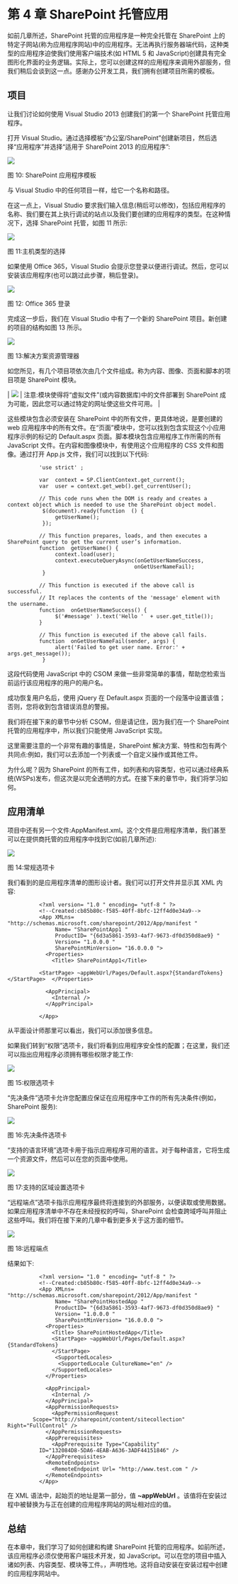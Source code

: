 # 第 4 章 SharePoint 托管应用

如前几章所述，SharePoint 托管的应用程序是一种完全托管在 SharePoint 上的特定子网站(称为应用程序网站)中的应用程序。无法再执行服务器端代码，这种类型的应用程序迫使我们使用客户端技术(如 HTML 5 和 JavaScript)创建具有完全图形化界面的业务逻辑。实际上，您可以创建这样的应用程序来调用外部服务，但我们稍后会谈到这一点。感谢办公开发工具，我们拥有创建项目所需的模板。

## 项目

让我们讨论如何使用 Visual Studio 2013 创建我们的第一个 SharePoint 托管应用程序。

打开 Visual Studio。通过选择模板“办公室/SharePoint”创建新项目，然后选择“应用程序”并选择“适用于 SharePoint 2013 的应用程序”:

![](../Images/image011.jpg)

图 10: SharePoint 应用程序模板

与 Visual Studio 中的任何项目一样，给它一个名称和路径。

在这一点上，Visual Studio 要求我们输入信息(稍后可以修改)，包括应用程序的名称、我们要在其上执行调试的站点以及我们要创建的应用程序的类型。在这种情况下，选择 SharePoint 托管，如图 11 所示:

![](../Images/image012.jpg)

图 11:主机类型的选择

如果使用 Office 365，Visual Studio 会提示您登录以便进行调试。然后，您可以安装该应用程序(也可以跳过此步骤，稍后登录)。

![](../Images/image013.png)

图 12: Office 365 登录

完成这一步后，我们在 Visual Studio 中有了一个新的 SharePoint 项目。新创建的项目的结构如图 13 所示。

![](../Images/image014.png)

图 13:解决方案资源管理器

如您所见，有几个项目项依次由几个文件组成。称为内容、图像、页面和脚本的项目项是 SharePoint 模块。

| ![](../Images/note.png) | 注意:模块使得将“虚拟文件”(或内容数据库)中的文件部署到 SharePoint 成为可能，因此您可以通过特定的网址使这些文件可用。 |

这些模块包含必须安装在 SharePoint 中的所有文件，更具体地说，是要创建的 web 应用程序中的所有文件。在“页面”模块中，您可以找到包含实现这个小应用程序示例的标记的 Default.aspx 页面。脚本模块包含应用程序工作所需的所有 JavaScript 文件。在内容和图像模块中，有使用这个应用程序的 CSS 文件和图像。通过打开 App.js 文件，我们可以找到以下代码:

```
          'use strict' ;

          var  context = SP.ClientContext.get_current();
          var  user = context.get_web().get_currentUser();

          // This code runs when the DOM is ready and creates a context object which is needed to use the SharePoint object model.
           $(document).ready(function  () {
               getUserName();
           });

          // This function prepares, loads, and then executes a SharePoint query to get the current user’s information.
          function  getUserName() {
               context.load(user);
               context.executeQueryAsync(onGetUserNameSuccess,
                                        onGetUserNameFail);
           }

          // This function is executed if the above call is successful.
          // It replaces the contents of the 'message' element with the username.
          function  onGetUserNameSuccess() {
               $('#message' ).text('Hello '  + user.get_title());
          }

          // This function is executed if the above call fails.
          function  onGetUserNameFail(sender, args) {
               alert('Failed to get user name. Error:' + args.get_message());
           }

```

这段代码使用 JavaScript 中的 CSOM 来做一些非常简单的事情，帮助您检索当前运行该应用程序的用户的用户名。

成功恢复用户名后，使用 jQuery 在 Default.aspx 页面的一个段落中设置该值；否则，您将收到包含错误消息的警报。

我们将在接下来的章节中分析 CSOM，但是请记住，因为我们在一个 SharePoint 托管的应用程序中，所以我们只能使用 JavaScript 实现。

这里需要注意的一个非常有趣的事情是，SharePoint 解决方案、特性和包有两个共同点:例如，我们可以去添加一个列表或一个自定义操作或其他工件。

为什么呢？因为 SharePoint 的所有工件，如列表和内容类型，也可以通过经典系统(WSPs)发布，但这次是以完全透明的方式。在接下来的章节中，我们将学习如何。

## 应用清单

项目中还有另一个文件:AppManifest.xml。这个文件是应用程序清单，我们甚至可以在提供商托管的应用程序中找到它(如前几章所述):

![](../Images/image016.jpg)

图 14:常规选项卡

我们看到的是应用程序清单的图形设计者。我们可以打开文件并显示其 XML 内容:

```
          <?xml version= "1.0 " encoding= "utf-8 " ?>
          <!--Created:cb85b80c-f585-40ff-8bfc-12ff4d0e34a9-->
          <App XMLns= "http://schemas.microsoft.com/sharepoint/2012/App/manifest "
               Name= "SharePointApp1 "
               ProductID= "{6d3a5861-3593-4af7-9673-df0d350d8ae9} "
               Version= "1.0.0.0 "
               SharePointMinVersion= "16.0.0.0 ">
            <Properties>
              <Title> SharePointApp1</Title>

          <StartPage> ~appWebUrl/Pages/Default.aspx?{StandardTokens}</StartPage>  </Properties>

            <AppPrincipal>
              <Internal />
            </AppPrincipal>

          </App>

```

从平面设计师那里可以看出，我们可以添加很多信息。

如果我们转到“权限”选项卡，我们将看到应用程序安全性的配置；在这里，我们还可以指出应用程序必须拥有哪些权限才能工作:

![](../Images/image017.jpg)

图 15:权限选项卡

“先决条件”选项卡允许您配置应保证在应用程序中工作的所有先决条件(例如，SharePoint 服务):

![](../Images/image018.jpg)

图 16:先决条件选项卡

“支持的语言环境”选项卡用于指示应用程序可用的语言。对于每种语言，它将生成一个资源文件，然后可以在您的页面中使用。

![](../Images/image019.jpg)

图 17:支持的区域设置选项卡

“远程端点”选项卡指示应用程序最终将连接到的外部服务，以便读取或使用数据。如果应用程序清单中不存在未经授权的呼叫，SharePoint 会检查跨域呼叫并阻止这些呼叫。我们将在接下来的几章中看到更多关于这方面的细节。

![](../Images/image020.jpg)

图 18:远程端点

结果如下:

```
          <?xml version= "1.0 " encoding= "utf-8 " ?>
          <!--Created:cb85b80c-f585-40ff-8bfc-12ff4d0e34a9-->
          <App XMLns= "http://schemas.microsoft.com/sharepoint/2012/App/manifest "
               Name= "SharePointHostedApp "
               ProductID= "{6d3a5861-3593-4af7-9673-df0d350d8ae9} "
               Version= "1.0.0.0 "
               SharePointMinVersion= "16.0.0.0 ">
            <Properties>
              <Title> SharePointHostedApp</Title>
              <StartPage> ~appWebUrl/Pages/Default.aspx?{StandardTokens}
              </StartPage>
               <SupportedLocales>
                <SupportedLocale CultureName="en" />
              </SupportedLocales>
            </Properties>

            <AppPrincipal>
              <Internal />
            </AppPrincipal>
            <AppPermissionRequests>
              <AppPermissionRequest
		Scope="http://sharepoint/content/sitecollection"               Right="FullControl" />
            </AppPermissionRequests>
            <AppPrerequisites>
              <AppPrerequisite Type="Capability"
          ID="132084D8-5DA6-4EAB-A636-3ADF44151846" />
            </AppPrerequisites>
            <RemoteEndpoints>
              <RemoteEndpoint Url= "http://www.test.com " />
            </RemoteEndpoints>
          </App>

```

在 XML 语法中，起始页的地址是第一部分，值 **~appWebUrl** 。该值将在安装过程中被替换为与正在创建的应用程序网站的网址相对应的值。

## 总结

在本章中，我们学习了如何创建和构建 SharePoint 托管的应用程序。如前所述，该应用程序必须仅使用客户端技术开发，如 JavaScript。可以在您的项目中插入诸如列表、内容类型、模块等工件。，声明性地。这将自动安装在安装过程中创建的应用程序网站中。